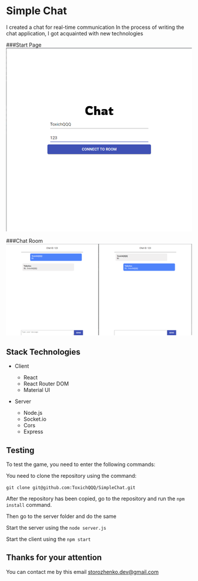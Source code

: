 # Simple Chat 

I created a chat for real-time communication 
In the process of writing the chat application, I got acquainted with new technologies


###Start Page
![alt text](./src/assests/github_chat_image_start.png)


###Chat Room 
![alt text](./src/assests/github_chat_image.png)


## Stack Technologies

- Client
  - React
  - React Router DOM
  - Material UI

- Server
  - Node.js 
  - Socket.io
  - Cors 
  - Express 

## Testing

To test the game, you need to enter the following commands:

You need to clone the repository using the command:
 
 `git clone git@github.com:ToxichQQQ/SimpleChat.git`

After the repository has been copied, go to the repository and run the `npm install` command. 

Then go to the server folder and do the same

Start the server using the `node server.js`

Start the client using the `npm start`

## Thanks for your attention

You can contact me by this email storozhenko.dev@gmail.com
